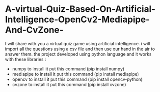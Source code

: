 # A-virtual-Quiz-Based-On-Artificial-Intelligence-OpenCv2-Mediapipe-And-CvZone-
I will share with you a virtual quiz game using artificial intelligence. i will import all the questions using a csv file and then use our hand in the air to answer them. 
the project developed using python language and it works with these libraries : 
- numpy to install it put this command (pip install numpy)
- mediapipe to install it put this command (pip install mediapipe)
- opencv to install it put this command (pip install opencv-python)
- cvzone to install it put this command (pip install cvzone)
